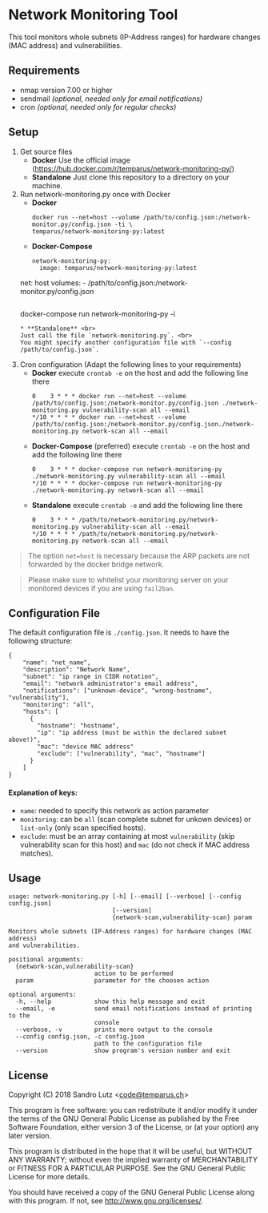 Network Monitoring Tool
=======================

This tool monitors whole subnets (IP-Address ranges) for hardware changes (MAC address) and vulnerabilities.

## Requirements
* nmap version 7.00 or higher
* sendmail *(optional, needed only for email notifications)*
* cron *(optional, needed only for regular checks)*

## Setup
1. Get source files
    * **Docker** Use the official image (https://hub.docker.com/r/temparus/network-monitoring-py/)
    * **Standalone** Just clone this repository to a directory on your machine.
2. Run network-monitoring.py once with Docker <br>
    * **Docker** <br>
      ```
      docker run --net=host --volume /path/to/config.json:/network-monitor.py/config.json -ti \
      temparus/network-monitoring-py:latest
      ```
    * **Docker-Compose** <br>
      ```
      network-monitoring-py:
        image: temparus/network-monitoring-py:latest
	net: host
        volumes:
          - /path/to/config.json:/network-monitor.py/config.json
      ```
      ```
      docker-compose run network-monitoring-py -i
      ```
    * **Standalone** <br>
	  Just call the file `network-monitoring.py`. <br>
      You might specify another configuration file with `--config /path/to/config.json`.
3. Cron configuration (Adapt the following lines to your requirements)
    * **Docker** execute `crontab -e` on the host and add the following line there <br>
      ```
      0    3 * * * docker run --net=host --volume /path/to/config.json:/network-monitor.py/config.json ./network-monitoring.py vulnerability-scan all --email
      */10 * * * * docker run --net=host --volume /path/to/config.json:/network-monitor.py/config.json./network-monitoring.py network-scan all --email
      ```
    * **Docker-Compose** (preferred) execute `crontab -e` on the host and add the following line there <br>
      ```
      0    3 * * * docker-compose run network-monitoring-py ./network-monitoring.py vulnerability-scan all --email
      */10 * * * * docker-compose run network-monitoring-py ./network-monitoring.py network-scan all --email
      ```
    * **Standalone** execute `crontab -e` and add the following line there<br>
      ```
      0    3 * * * /path/to/network-monitoring.py/network-monitoring.py vulnerability-scan all --email
      */10 * * * * /path/to/network-monitoring.py/network-monitoring.py network-scan all --email
      ```
> The option `net=host` is necessary because the ARP packets are not forwarded by the docker bridge network.

> Please make sure to whitelist your monitoring server on your monitored devices if you are using `fail2ban`.

## Configuration File

The default configuration file is `./config.json`. It needs to have the following structure:

```
{
    "name": "net_name",
    "description": "Network Name",
    "subnet": "ip range in CIDR notation",
    "email": "network administrator's email address",
    "notifications": ["unknown-device", "wrong-hostname", "vulnerability"],
    "monitoring": "all",
    "hosts": [
      {
        "hostname": "hostname",
        "ip": "ip address (must be within the declared subnet above!)",
        "mac": "device MAC address"
        "exclude": ["vulnerability", "mac", "hostname"]
      }
    ]
}
```

#### Explanation of keys:
* `name`: needed to specify this network as action parameter
* `monitoring`: can be `all` (scan complete subnet for unkown devices) or `list-only` (only scan specified hosts).
* `exclude`: must be an array containing at most `vulnerability` (skip vulnerability scan for this host) and `mac` (do not check if MAC address matches).

## Usage
```
usage: network-monitoring.py [-h] [--email] [--verbose] [--config config.json]
                             [--version]
                             {network-scan,vulnerability-scan} param

Monitors whole subnets (IP-Address ranges) for hardware changes (MAC address)
and vulnerabilities.

positional arguments:
  {network-scan,vulnerability-scan}
                        action to be performed
  param                 parameter for the choosen action

optional arguments:
  -h, --help            show this help message and exit
  --email, -e           send email notifications instead of printing to the
                        console
  --verbose, -v         prints more output to the console
  --config config.json, -c config.json
                        path to the configuration file
  --version             show program's version number and exit

```

## License
Copyright (C) 2018 Sandro Lutz \<code@temparus.ch\>

This program is free software: you can redistribute it and/or modify
it under the terms of the GNU General Public License as published by
the Free Software Foundation, either version 3 of the License, or
(at your option) any later version.

This program is distributed in the hope that it will be useful,
but WITHOUT ANY WARRANTY; without even the implied warranty of
MERCHANTABILITY or FITNESS FOR A PARTICULAR PURPOSE.  See the
GNU General Public License for more details.

You should have received a copy of the GNU General Public License
along with this program.  If not, see <http://www.gnu.org/licenses/>.
